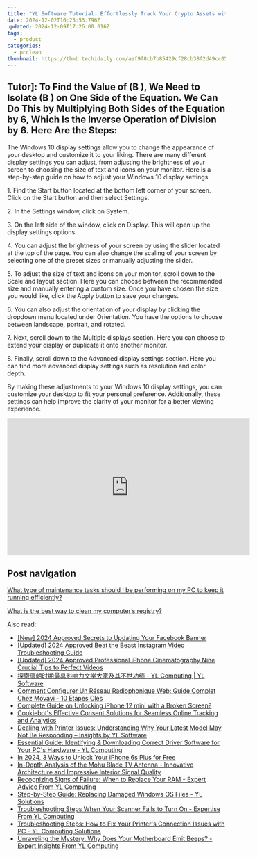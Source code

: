 ```yaml
---
title: "YL Software Tutorial: Effortlessly Track Your Crypto Assets with a Wallet Balance Checker"
date: 2024-12-02T16:25:53.796Z
updated: 2024-12-09T17:26:00.016Z
tags:
  - product
categories:
  - pcclean
thumbnail: https://thmb.techidaily.com/aef9f8cb7b85429cf28cb38f2d49cc0528e1c43a7556fd8a130e20454901702b.jpg
---
```


## Tutor]: To Find the Value of \(B \), We Need to Isolate \(B \) on One Side of the Equation. We Can Do This by Multiplying Both Sides of the Equation by 6, Which Is the Inverse Operation of Division by 6. Here Are the Steps:

The Windows 10 display settings allow you to change the appearance of your desktop and customize it to your liking. There are many different display settings you can adjust, from adjusting the brightness of your screen to choosing the size of text and icons on your monitor. Here is a step-by-step guide on how to adjust your Windows 10 display settings. 

1\. Find the Start button located at the bottom left corner of your screen. Click on the Start button and then select Settings.

2\. In the Settings window, click on System.

3\. On the left side of the window, click on Display. This will open up the display settings options. 

4\. You can adjust the brightness of your screen by using the slider located at the top of the page. You can also change the scaling of your screen by selecting one of the preset sizes or manually adjusting the slider.

5\. To adjust the size of text and icons on your monitor, scroll down to the Scale and layout section. Here you can choose between the recommended size and manually entering a custom size. Once you have chosen the size you would like, click the Apply button to save your changes.

6\. You can also adjust the orientation of your display by clicking the dropdown menu located under Orientation. You have the options to choose between landscape, portrait, and rotated.

7\. Next, scroll down to the Multiple displays section. Here you can choose to extend your display or duplicate it onto another monitor.

8\. Finally, scroll down to the Advanced display settings section. Here you can find more advanced display settings such as resolution and color depth. 

By making these adjustments to your Windows 10 display settings, you can customize your desktop to fit your personal preference. Additionally, these settings can help improve the clarity of your monitor for a better viewing experience.

<!-- affiliate ads begin -->
<iframe width="560" height="315" src="https://www.youtube.com/embed/DEqoiNArwjQ?si=oaL_lgnI-RxY5Qy_" title="YouTube video player" frameborder="0" allow="accelerometer; autoplay; clipboard-write; encrypted-media; gyroscope; picture-in-picture; web-share" referrerpolicy="strict-origin-when-cross-origin" allowfullscreen></iframe>
<!-- affiliate ads end -->

## Post navigation

[What type of maintenance tasks should I be performing on my PC to keep it running efficiently?](https://tools.techidaily.com/pcclean/products/)

[What is the best way to clean my computer’s registry?](https://tools.techidaily.com/pcclean/products/)

<ins class="adsbygoogle"
     style="display:block"
     data-ad-format="autorelaxed"
     data-ad-client="ca-pub-7571918770474297"
     data-ad-slot="1223367746"></ins>

<ins class="adsbygoogle"
     style="display:block"
     data-ad-client="ca-pub-7571918770474297"
     data-ad-slot="8358498916"
     data-ad-format="auto"
     data-full-width-responsive="true"></ins>

<span class="atpl-alsoreadstyle">Also read:</span>
<div><ul>
<li><a href="https://facebook-videos.techidaily.com/new-2024-approved-secrets-to-updating-your-facebook-banner/"><u>[New] 2024 Approved Secrets to Updating Your Facebook Banner</u></a></li>
<li><a href="https://instagram-videos.techidaily.com/updated-2024-approved-beat-the-beast-instagram-video-troubleshooting-guide/"><u>[Updated] 2024 Approved Beat the Beast Instagram Video Troubleshooting Guide</u></a></li>
<li><a href="https://fox-access.techidaily.com/updated-2024-approved-professional-iphone-cinematography-nine-crucial-tips-to-perfect-videos/"><u>[Updated] 2024 Approved Professional iPhone Cinematography Nine Crucial Tips to Perfect Videos</u></a></li>
<li><a href="https://win-exceptional.techidaily.com/1732512960949-yl-computing-yl-software/"><u>探索唐朝时期最具影响力文学大家及其不世功绩 - YL Computing | YL Software</u></a></li>
<li><a href="https://blog-min.techidaily.com/comment-configurer-un-reseau-radiophonique-web-guide-complet-chez-movavi-10-etapes-cles/"><u>Comment Configurer Un Réseau Radiophonique Web: Guide Complet Chez Movavi - 10 Étapes Clés</u></a></li>
<li><a href="https://ios-unlock.techidaily.com/complete-guide-on-unlocking-iphone-12-mini-with-a-broken-screen-by-drfone-ios/"><u>Complete Guide on Unlocking iPhone 12 mini with a Broken Screen?</u></a></li>
<li><a href="https://some-techniques.techidaily.com/cookiebots-effective-consent-solutions-for-seamless-online-tracking-and-analytics/"><u>Cookiebot's Effective Consent Solutions for Seamless Online Tracking and Analytics</u></a></li>
<li><a href="https://discover-best.techidaily.com/dealing-with-printer-issues-understanding-why-your-latest-model-may-not-be-responding-insights-by-yl-software/"><u>Dealing with Printer Issues: Understanding Why Your Latest Model May Not Be Responding – Insights by YL Software</u></a></li>
<li><a href="https://discover-best.techidaily.com/essential-guide-identifying-and-downloading-correct-driver-software-for-your-pcs-hardware-yl-computing/"><u>Essential Guide: Identifying & Downloading Correct Driver Software for Your PC's Hardware - YL Computing</u></a></li>
<li><a href="https://sim-unlock.techidaily.com/in-2024-3-ways-to-unlock-your-iphone-6s-plus-for-free-by-drfone-ios/"><u>In 2024, 3 Ways to Unlock Your iPhone 6s Plus for Free</u></a></li>
<li><a href="https://buynow-info.techidaily.com/in-depth-analysis-of-the-mohu-blade-tv-antenna-innovative-architecture-and-impressive-interior-signal-quality/"><u>In-Depth Analysis of the Mohu Blade TV Antenna - Innovative Architecture and Impressive Interior Signal Quality</u></a></li>
<li><a href="https://discover-best.techidaily.com/recognizing-signs-of-failure-when-to-replace-your-ram-expert-advice-from-yl-computing/"><u>Recognizing Signs of Failure: When to Replace Your RAM - Expert Advice From YL Computing</u></a></li>
<li><a href="https://discover-best.techidaily.com/step-by-step-guide-replacing-damaged-windows-os-files-yl-solutions/"><u>Step-by-Step Guide: Replacing Damaged Windows OS Files - YL Solutions</u></a></li>
<li><a href="https://discover-best.techidaily.com/troubleshooting-steps-when-your-scanner-fails-to-turn-on-expertise-from-yl-computing/"><u>Troubleshooting Steps When Your Scanner Fails to Turn On - Expertise From YL Computing</u></a></li>
<li><a href="https://discover-best.techidaily.com/troubleshooting-steps-how-to-fix-your-printers-connection-issues-with-pc-yl-computing-solutions/"><u>Troubleshooting Steps: How to Fix Your Printer's Connection Issues with PC - YL Computing Solutions</u></a></li>
<li><a href="https://discover-best.techidaily.com/unraveling-the-mystery-why-does-your-motherboard-emit-beeps-expert-insights-from-yl-computing/"><u>Unraveling the Mystery: Why Does Your Motherboard Emit Beeps? - Expert Insights From YL Computing</u></a></li>
</ul></div>

